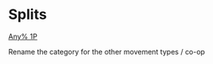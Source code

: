 # Splits

<!-- The < > around the link allows spaces -->
[Any% 1P](<./Heavenly Bodies - Any 1P Classic.lss>)

Rename the category for the other movement types / co-op
